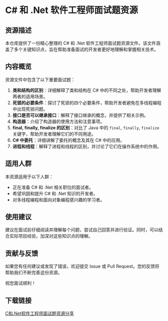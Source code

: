 # C# 和 .Net 软件工程师面试题资源

## 资源描述

本仓库提供了一份精心整理的 C# 和 .Net 软件工程师面试题资源文件。该文件涵盖了多个关键知识点，旨在帮助准备面试的开发者更好地理解和掌握相关技术。

## 内容概览

资源文件中包含了以下重要面试题：

1. **类和结构的区别**：详细解释了类和结构在 C# 中的不同之处，帮助开发者理解两者的适用场景。
2. **死锁的必要条件**：探讨了死锁的四个必要条件，帮助开发者避免在多线程编程中出现死锁问题。
3. **接口是否可以继承接口**：解释了接口继承的概念，并提供了相关示例。
4. **构造器**：介绍了构造器的使用方法和注意事项。
5. **final, finally, finalize 的区别**：对比了 Java 中的 `final`, `finally`, `finalize` 关键字，帮助开发者理解它们的不同用途。
6. **C# 中委托**：详细讲解了委托的概念及其在 C# 中的应用。
7. **进程和线程**：解释了进程和线程的区别，并讨论了它们在操作系统中的作用。

## 适用人群

本资源适用于以下人群：

- 正在准备 C# 和 .Net 相关职位的面试者。
- 希望巩固和提升 C# 和 .Net 知识的开发者。
- 对多线程编程和面向对象编程感兴趣的学习者。

## 使用建议

建议在面试前仔细阅读并理解每个问题，尝试自己回答并进行验证。同时，可以结合实际项目经验，加深对这些知识点的理解。

## 贡献与反馈

如果您有任何建议或发现了错误，欢迎提交 Issue 或 Pull Request。您的反馈将帮助我们不断完善这份资源。

祝您面试顺利！

## 下载链接

[C和.Net软件工程师面试题资源分享](https://pan.quark.cn/s/5a89b4bb1dca)
